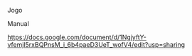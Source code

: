 Jogo

Manual

https://docs.google.com/document/d/1NgjyftY-vfemjl5rxBQPnsM_i_6b4paeD3UeT_wofV4/edit?usp=sharing
